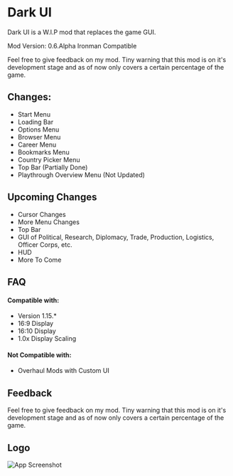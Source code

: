 
# Dark UI
Dark UI is a W.I.P mod that replaces the game GUI.

Mod Version: 0.6.Alpha
Ironman Compatible





Feel free to give feedback on my mod. Tiny warning that this mod is on it's development stage and as of now only covers a certain percentage of the game.


## Changes:

- Start Menu
- Loading Bar
- Options Menu
- Browser Menu
- Career Menu
- Bookmarks Menu
- Country Picker Menu
- Top Bar (Partially Done)
- Playthrough Overview Menu (Not Updated)



## Upcoming Changes

- Cursor Changes
- More Menu Changes
- Top Bar
- GUI of Political, Research, Diplomacy, Trade, Production, Logistics, Officer Corps, etc.
- HUD
- More To Come

## FAQ

#### Compatible with:

- Version 1.15.*
- 16:9 Display
- 16:10 Display
- 1.0x Display Scaling

#### Not Compatible with:

- Overhaul Mods with Custom UI


## Feedback

Feel free to give feedback on my mod. Tiny warning that this mod is on it's development stage and as of now only covers a certain percentage of the game.


## Logo

![App Screenshot](https://steamuserimages-a.akamaihd.net/ugc/1889848889163419221/0236C301959D059712ACC2EF96E05C40AB07AC6B/?imw=5000&imh=5000&ima=fit&impolicy=Letterbox&imcolor=%23000000&letterbox=false)


